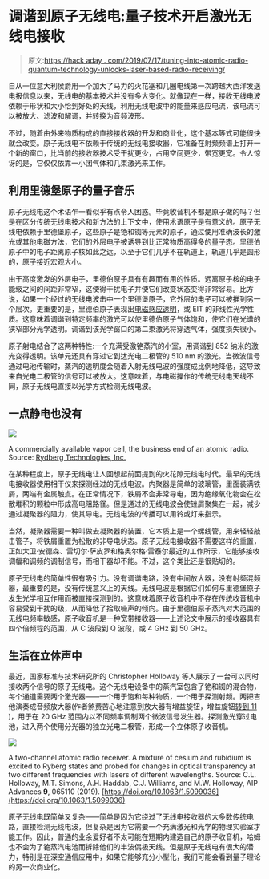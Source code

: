 # 调谐到原子无线电:量子技术开启激光无线电接收

> 原文:[https://hack aday . com/2019/07/17/tuning-into-atomic-radio-quantum-technology-unlocks-laser-based-radio-receiving/](https://hackaday.com/2019/07/17/tuning-into-atomic-radio-quantum-technique-unlocks-laser-based-radio-reception/)

自从一位意大利侯爵用一个加大了马力的火花塞和几圈电线第一次跨越大西洋发送电报信息以来，无线电的基本技术并没有多大变化。就像现在一样，接收无线电波依赖于形状和大小恰到好处的天线，利用无线电波中的能量来感应电流，该电流可以被放大、滤波和解调，并转换为音频波形。

不过，随着由外来物质构成的直接接收器的开发和商业化，这个基本等式可能很快就会改变。原子无线电不依赖于传统的无线电接收器，它准备在射频频谱上打开一个新的窗口，比当前的接收器技术受干扰更少，占用空间更少，带宽更宽。令人惊讶的是，它仅仅依靠一小团气体和几束激光来工作。

## 利用里德堡原子的量子音乐

原子无线电这个术语乍一看似乎有点令人困惑。毕竟收音机不都是原子做的吗？但是在区分传统无线电技术和新方法的上下文中，使用术语原子是有意义的。原子无线电依赖于里德堡原子，这些原子是铯和铷等元素的原子，通过使用准确波长的激光或其他电磁方法，它们的外层电子被诱导到比正常物质高得多的量子态。里德伯原子中的电子距离原子核如此之远，以至于它们几乎不在轨道上，轨道几乎是圆形的，原子接近宏观大小。

由于高度激发的外层电子，里德伯原子具有有趣而有用的性质。远离原子核的电子能级之间的间距非常窄，这使得干扰电子并使它们改变状态变得非常容易。比方说，如果一个经过的无线电波击中一个里德堡原子，它外层的电子可以被推到另一个层次。更重要的是，里德伯原子表现出[电磁感应透明](https://en.wikipedia.org/wiki/Electromagnetically_induced_transparency)，或 EIT 的非线性光学性质。这意味着调谐到特定频率的激光可以使里德伯原子气体饱和，使它们在光谱的狭窄部分光学透明。调谐到该光学窗口的第二束激光将穿透气体，强度损失很小。

原子射电结合了这两种特性:一个充满受激铯蒸汽的小室，用调谐到 852 纳米的激光变得透明。该单元还具有穿过它到达光电二极管的 510 nm 的激光。当微波信号通过电池传输时，蒸汽的透明度会随着入射无线电波的强度成比例地降低，这导致来自光电二极管的信号可以被放大。这意味着，与电磁操作的传统无线电天线不同，原子无线电直接以光学方式检测无线电波。

## 一点静电也没有

[![](../Images/60df7616e5bdd7d5d20c57c697cefc8c.png)](https://hackaday.com/wp-content/uploads/2019/07/Rydberg-atomic-radio-receiver-cell-with-antenna-1200x800.jpg)

A commercially available vapor cell, the business end of an atomic radio. Source: [Rydberg Technologies, Inc.](https://www.rydbergtechnologies.com/)

在某种程度上，原子无线电让人回想起前面提到的火花隙无线电时代。最早的无线电接收器使用相干仪来探测经过的无线电波。内聚器是简单的玻璃管，里面装满铁屑，两端有金属触点。在正常情况下，铁屑不会非常导电，因为绝缘氧化物会在松散堆积的颗粒中形成高电阻路径。但是通过的无线电波会使锉屑聚集在一起，减少通过凝聚器的阻力，使其导电。无线电波的传播可以用铃或灯来指示。

当然，凝聚器需要一种叫做去凝聚器的装置，它本质上是一个螺线管，用来轻轻敲击管子，将铁屑重置为松散的非导电状态。原子无线电接收器不需要这样的重置，正如大卫·安德森、雷切尔·萨皮罗和格奥尔格·雷泰尔最近的工作所示，它能够接收调幅和调频的调制信号，而相干器却不能。不过，这个类比还是很贴切的。

原子无线电的简单性很有吸引力。没有调谐电路，没有中间放大器，没有射频混频器，最重要的是，没有传统意义上的天线。无线电波是根据它们如何与里德堡原子发生光学相互作用而被直接探测到的。这意味着原子收音机中不存在传统收音机中容易受到干扰的级，从而降低了拾取噪声的倾向。由于里德伯原子蒸汽对大范围的无线电频率敏感，原子收音机是一种宽带接收器——上述论文中展示的接收器具有四个倍频程的范围，从 C 波段到 Q 波段，或 4 GHz 到 50 GHz。

## 生活在立体声中

最近，国家标准与技术研究所的 Christopher Holloway 等人展示了一台可以同时接收两个信号的原子无线电。这个无线电设备中的蒸汽室包含了铯和铷的混合物，每个通道需要两个激光器——一个用于饱和每种物质，一个用于探测射频。两把吉他演奏成音频放大器(作者煞费苦心地注意到放大器有增益旋钮，增益旋钮[转到 11](https://www.youtube.com/watch?v=KOO5S4vxi0o&t=40) )，用于在 20 GHz 范围内以不同频率调制两个微波信号发生器。探测激光穿过电池，进入两个使用分光器的独立光电二极管，形成一个立体原子收音机。

[![](../Images/e9b33746ed5b651555803d18ac575619.png)](https://hackaday.com/wp-content/uploads/2019/07/1.5099036.figures.online.f1.jpeg)

A two-channel atomic radio receiver. A mixture of cesium and rubidium is excited to Ryberg states and probed for changes in optical transparency at two different frequencies with lasers of different wavelengths. Source: C.L. Holloway, M.T. Simons, A.H. Haddab, C.J. Williams, and M.W. Holloway, AIP Advances **9**, 065110 (2019). [https://doi.org/10.1063/1.5099036](https://doi.org/10.1063/1.5099036)

原子无线电既简单又复杂——简单是因为它绕过了无线电接收器的大多数传统电路，直接检测无线电波，但复杂是因为它需要一个充满激光和光学的物理实验室才能工作。因此，普通的业余爱好者不太可能在短期内建造自己的原子收音机，哈姆也不会为了铯蒸汽电池而拆除他们的半波偶极天线。但是原子无线电有很大的潜力，特别是在深空通信应用中，如果它能够充分小型化，我们可能会看到量子理论的另一次商业化。